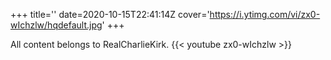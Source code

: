 +++
title=''
date=2020-10-15T22:41:14Z
cover='https://i.ytimg.com/vi/zx0-wIchzlw/hqdefault.jpg'
+++

All content belongs to RealCharlieKirk.
{{< youtube zx0-wIchzlw >}}
